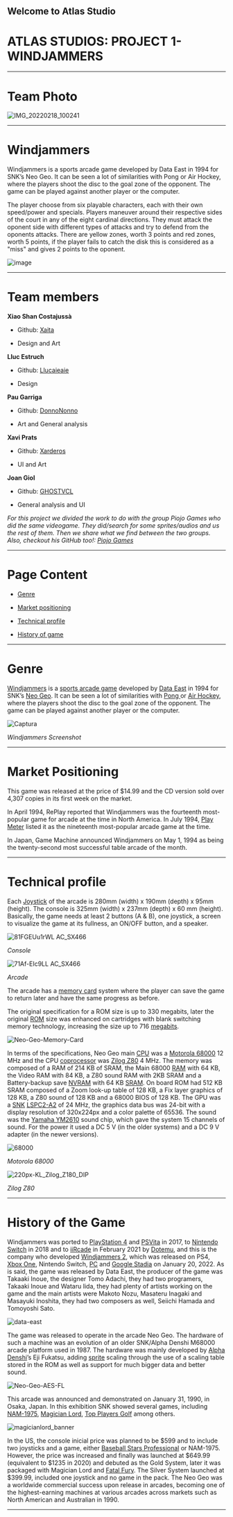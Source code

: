 ## Welcome to Atlas Studio

# ATLAS STUDIOS: PROJECT 1- WINDJAMMERS

***
# Team Photo
![IMG_20220218_100241](https://user-images.githubusercontent.com/99949891/156900215-e9541ebc-0f53-4dd9-9dad-71796c68718a.jpg)

***

# Windjammers
Windjammers is a sports arcade game developed by Data East in 1994 for SNK’s Neo Geo. It can be seen a lot of similarities with Pong or Air Hockey, where the players shoot the disc to the goal zone of the opponent. The game can be played against another player or the computer.

The player choose from six playable characters, each with their own speed/power and specials. Players maneuver around their respective sides of the court in any of the eight cardinal directions. They must attack the oponent side with different types of attacks and try to defend from the oponents attacks. There are yellow zones, worth 3 points and red zones, worth 5 points, if the player fails to catch the disk this is considered as a "miss" and gives 2 points to the oponent.

![image](https://user-images.githubusercontent.com/99949755/156932480-90d2ce66-946b-41b0-84f2-45cdfac99277.png)


***


# Team members

**Xiao Shan Costajussà**

* Github: [Xaita](https://github.com/xaita)

* Design and Art

**Lluc Estruch**

* Github: [Llucaieaie](https://github.com/Llucaieaie)

* Design

**Pau Garriga**

* Github: [DonnoNonno](https://github.com/DonnoNonno)

* Art and General analysis

**Xavi Prats**

* Github: [Xarderos](https://github.com/Xarderos)

* UI and Art

**Joan Giol**

* Github: [GHOSTVCL](https://github.com/GHOSTVCL)

* General analysis and UI

_For this project we divided the work to do with the group Piojo Games who did the same videogame. They did/search for some sprites/audios and us the rest of them. Then we share what we find between the two groups. Also, checkout his GitHub too!: [Piojo Games](https://github.com/PauM4/Windjammers)_
***

# Page Content

* [Genre](https://github.com/xaita/Atlas-Studio/wiki/1.-GENERAL-ANALYSIS#genre)

* [Market positioning](https://github.com/xaita/Atlas-Studio/wiki/1.-GENERAL-ANALYSIS#market-positioning)

* [Technical profile](https://github.com/xaita/Atlas-Studio/wiki/1.-GENERAL-ANALYSIS#technical-profile)

* [History of game](https://github.com/xaita/Atlas-Studio/wiki/1.-GENERAL-ANALYSIS#history-of-the-game)


***

# Genre

[Windjammers](https://en.wikipedia.org/wiki/Windjammers_(video_game)) is a [sports ](https://en.wikipedia.org/wiki/Sports_video_game) [arcade game](https://en.wikipedia.org/wiki/Arcade_game) developed by [Data East](https://en.wikipedia.org/wiki/Data_East) in 1994 for SNK’s [Neo Geo](https://en.wikipedia.org/wiki/Neo_Geo_(system)). It can be seen a lot of similarities with [Pong ](https://en.wikipedia.org/wiki/Pong) or [Air Hockey](https://en.wikipedia.org/wiki/Air_hockey), where the players shoot the disc to the goal zone of the opponent. The game can be played against another player or the computer.

![Captura](https://user-images.githubusercontent.com/99949755/156925683-56a5c11e-838e-4dd4-a864-8035255f7084.PNG)

_Windjammers Screenshot_


***

# Market Positioning

This game was released at the price of $14.99 and the CD version sold over 4,307 copies in its first week on the market.

In April 1994, RePlay reported that Windjammers was the fourteenth most-popular game for arcade at the time in North America. In July 1994, [Play Meter](https://en.wikipedia.org/wiki/Play_Meter) listed it as the nineteenth most-popular arcade game at the time.

In Japan, Game Machine announced Windjammers on May 1, 1994 as being the twenty-second most successful table arcade of the month.


***


# Technical profile

Each [Joystick](https://en.wikipedia.org/wiki/Joystick) of the arcade is 280mm (width) x 190mm (depth) x 95mm (height). The console is 325mm (width) x 237mm (depth) x 60 mm (height).
Basically, the game needs at least 2 buttons (A & B), one joystick, a screen to visualize the game at its fullness, an ON/OFF button, and a speaker.

![81FGEUu1rWL _AC_SX466_](https://user-images.githubusercontent.com/99949755/156926289-342d083f-bff6-44d8-94cd-449936b5304a.jpg)

_Console_

![71Af-EIc9LL _AC_SX466_](https://user-images.githubusercontent.com/99949755/156926351-0ca395e4-72cd-4dc3-9d8b-0e4f791c64ee.jpg)

_Arcade_

The arcade has a [memory card](https://en.wikipedia.org/wiki/Memory_card) system where the player can save the game to return later and have the same progress as before.

The original specification for a ROM size is up to 330 megabits, later the original [ROM](https://en.wikipedia.org/wiki/Read-only_memory) size was enhanced on cartridges with blank switching memory technology, increasing the size up to 716 [megabits](https://en.wikipedia.org/wiki/Megabit).

![Neo-Geo-Memory-Card](https://user-images.githubusercontent.com/99949755/156926400-ca831092-d327-452c-97f0-86cadfe359c7.jpg)

In terms of the specifications, Neo Geo main [CPU](https://en.wikipedia.org/wiki/Central_processing_unit) was a [Motorola 68000](https://en.wikipedia.org/wiki/Motorola_68000) 12 MHz and the CPU [coprocessor](https://en.wikipedia.org/wiki/Coprocessor) was [Zilog Z80](https://en.wikipedia.org/wiki/Zilog_Z80) 4 MHz. The memory was composed of a RAM of 214 KB of SRAM, the Main 68000 [RAM](https://en.wikipedia.org/wiki/Random-access_memory) with 64 KB, the Video RAM with 84 KB, a Z80 sound RAM with 2KB SRAM and a Battery-backup save [NVRAM](https://en.wikipedia.org/wiki/Non-volatile_random-access_memory) with 64 KB [SRAM](https://en.wikipedia.org/wiki/Static_random-access_memory). On board ROM had 512 KB SRAM composed of a Zoom look-up table of 128 KB, a Fix layer graphics of 128 KB, a Z80 sound of 128 KB and a 68000 BIOS of 128 KB. The GPU was a [SNK](https://en.wikipedia.org/wiki/SNK) [LSPC2-A2](https://wiki.neogeodev.org/index.php?title=LSPC2-A2) of 24 MHz, the graphics data bus was 24-bit with a display resolution of 320x224px and a color palette of 65536. The sound was the [Yamaha YM2610](https://en.wikipedia.org/wiki/Yamaha_YM2610) sound chip, which gave the system 15 channels of sound. For the power it used a DC 5 V (in the older systems) and a DC 9 V adapter (in the newer versions). 

![68000](https://user-images.githubusercontent.com/99949755/156926431-1b137aeb-8019-4629-abfa-5b95c11ee02e.jpg)

_Motorola 68000_

![220px-KL_Zilog_Z180_DIP](https://user-images.githubusercontent.com/99949755/156926441-9445a658-f167-47a1-8ac5-17506ee5950c.jpg)

_Zilog Z80_


***


# History of the Game

Windjammers was ported to [PlayStation 4](https://en.wikipedia.org/wiki/PlayStation_4) and [PSVita](https://en.wikipedia.org/wiki/PlayStation_Vita) in 2017, to [Nintendo Switch](https://en.wikipedia.org/wiki/Nintendo_Switch) in 2018 and to [iiRcade](https://www.iircade.com/) in February 2021 by [Dotemu](https://en.wikipedia.org/wiki/Dotemu), and this is the company who developed [Windjammers 2](https://en.wikipedia.org/wiki/Windjammers_2), which was released on PS4, [Xbox One](https://en.wikipedia.org/wiki/Xbox_One), Nintendo Switch, [PC](https://en.wikipedia.org/wiki/PC) and [Google Stadia](https://en.wikipedia.org/wiki/Google_Stadia) on January 20, 2022.
As is said, the game was released by Data East, the producer of the game was Takaaki Inoue, the designer Tomo Adachi, they had two programers, Takaaki Inoue and Wataru Iida, they had plenty of artists working on the game and the main artists were Makoto Nozu, Masateru Inagaki and Masayuki Inoshita, they had two composers as well, Seiichi Hamada and Tomoyoshi Sato.

![data-east](https://user-images.githubusercontent.com/99949755/156926109-3575ee6c-7a78-4f6d-b335-afa4da088186.jpg)

The game was released to operate in the arcade Neo Geo. The hardware of such a machine was an evolution of an older SNK/Alpha Denshi M68000 arcade platform used in 1987. The hardware was mainly developed by [Alpha Denshi](https://en.wikipedia.org/wiki/ADK_(company))’s Eji Fukatsu, adding [sprite](https://en.wikipedia.org/wiki/Sprite_(computer_graphics)) scaling through the use of a scaling table stored in the ROM as well as support for much bigger data and better sound.   

![Neo-Geo-AES-FL](https://user-images.githubusercontent.com/99949755/156926027-6cbe2c72-0e9e-4c8e-893e-446591df81ad.jpg)

This arcade was announced and demonstrated on January 31, 1990, in Osaka, Japan. In this exhibition SNK showed several games, including [NAM-1975](https://en.wikipedia.org/wiki/NAM-1975), [Magician Lord](https://en.wikipedia.org/wiki/Magician_Lord), [Top Players Golf](https://en.wikipedia.org/wiki/Top_Player%27s_Golf) among others.

![magicianlord_banner](https://user-images.githubusercontent.com/99949755/156926167-6c099445-acca-44d8-9161-23c9407e7761.jpg) 

In the US, the console inicial price was planned to be $599 and to include two joysticks and a game, either [Baseball Stars Professional](https://en.wikipedia.org/wiki/Baseball_Stars_Professional) or NAM-1975. However, the price was increased and finally was launched at $649.99 (equivalent to $1235 in 2020)  and debuted as the Gold System, later it was packaged with Magician Lord and [Fatal Fury](https://en.wikipedia.org/wiki/Fatal_Fury). The Silver System launched at $399.99, included one joystick and no game in the pack. 
The Neo Geo was a worldwide commercial success upon release in arcades, becoming one of the highest-earning machines at various arcades across markets such as North American and Australian in 1990.


***

